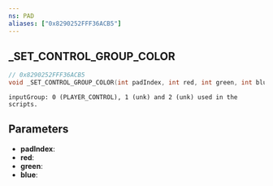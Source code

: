 ```yaml
---
ns: PAD
aliases: ["0x8290252FFF36ACB5"]
---
```

## _SET_CONTROL_GROUP_COLOR

```c
// 0x8290252FFF36ACB5
void _SET_CONTROL_GROUP_COLOR(int padIndex, int red, int green, int blue);
```

```
inputGroup: 0 (PLAYER_CONTROL), 1 (unk) and 2 (unk) used in the scripts.
```

## Parameters
* **padIndex**: 
* **red**: 
* **green**: 
* **blue**: 

